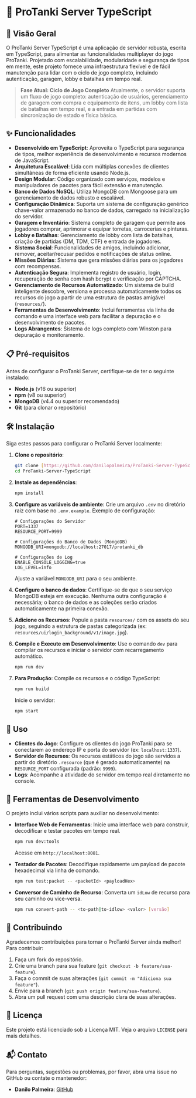# 🚀 ProTanki Server TypeScript

## 🌟 Visão Geral

O ProTanki Server TypeScript é uma aplicação de servidor robusta, escrita em TypeScript, para alimentar as funcionalidades multiplayer do jogo ProTanki. Projetado com escalabilidade, modularidade e segurança de tipos em mente, este projeto fornece uma infraestrutura flexível e de fácil manutenção para lidar com o ciclo de jogo completo, incluindo autenticação, garagem, lobby e batalhas em tempo real.

> **Fase Atual: Ciclo de Jogo Completo**
> Atualmente, o servidor suporta um fluxo de jogo completo: autenticação de usuários, gerenciamento de garagem com compra e equipamento de itens, um lobby com lista de batalhas em tempo real, e a entrada em partidas com sincronização de estado e física básica.

## ✨ Funcionalidades

-   **Desenvolvido em TypeScript**: Aproveita o TypeScript para segurança de tipos, melhor experiência de desenvolvimento e recursos modernos de JavaScript.
-   **Arquitetura Escalável**: Lida com múltiplas conexões de clientes simultâneas de forma eficiente usando Node.js.
-   **Design Modular**: Código organizado com serviços, modelos e manipuladores de pacotes para fácil extensão e manutenção.
-   **Banco de Dados NoSQL**: Utiliza MongoDB com Mongoose para um gerenciamento de dados robusto e escalável.
-   **Configuração Dinâmica**: Suporta um sistema de configuração genérico chave-valor armazenado no banco de dados, carregado na inicialização do servidor.
-   **Garagem e Inventário**: Sistema completo de garagem que permite aos jogadores comprar, aprimorar e equipar torretas, carrocerias e pinturas.
-   **Lobby e Batalhas**: Gerenciamento de lobby com lista de batalhas, criação de partidas (DM, TDM, CTF) e entrada de jogadores.
-   **Sistema Social**: Funcionalidades de amigos, incluindo adicionar, remover, aceitar/recusar pedidos e notificações de status online.
-   **Missões Diárias**: Sistema que gera missões diárias para os jogadores com recompensas.
-   **Autenticação Segura**: Implementa registro de usuário, login, recuperação de senha com hash bcrypt e verificação por CAPTCHA.
-   **Gerenciamento de Recursos Automatizado**: Um sistema de build inteligente descobre, versiona e processa automaticamente todos os recursos do jogo a partir de uma estrutura de pastas amigável (`resources/`).
-   **Ferramentas de Desenvolvimento**: Inclui ferramentas via linha de comando e uma interface web para facilitar a depuração e o desenvolvimento de pacotes.
-   **Logs Abrangentes**: Sistema de logs completo com Winston para depuração e monitoramento.

## 📋 Pré-requisitos

Antes de configurar o ProTanki Server, certifique-se de ter o seguinte instalado:

-   **Node.js** (v16 ou superior)
-   **npm** (v8 ou superior)
-   **MongoDB** (v4.4 ou superior recomendado)
-   **Git** (para clonar o repositório)

## 🛠️ Instalação

Siga estes passos para configurar o ProTanki Server localmente:

1.  **Clone o repositório**:
    ```sh
    git clone [https://github.com/danilopalmeira/ProTanki-Server-TypeScript.git](https://github.com/danilopalmeira/ProTanki-Server-TypeScript.git)
    cd ProTanki-Server-TypeScript
    ```

2.  **Instale as dependências**:
    ```sh
    npm install
    ```

3.  **Configure as variáveis de ambiente**:
    Crie um arquivo `.env` no diretório raiz com base no `.env.example`. Exemplo de configuração:
    ```env
    # Configurações do Servidor
    PORT=1337
    RESOURCE_PORT=9999

    # Configurações do Banco de Dados (MongoDB)
    MONGODB_URI=mongodb://localhost:27017/protanki_db

    # Configurações de Log
    ENABLE_CONSOLE_LOGGING=true
    LOG_LEVEL=info
    ```
    Ajuste a variável `MONGODB_URI` para o seu ambiente.

4.  **Configure o banco de dados**:
    Certifique-se de que o seu serviço MongoDB esteja em execução. Nenhuma outra configuração é necessária; o banco de dados e as coleções serão criados automaticamente na primeira conexão.

5.  **Adicione os Recursos**:
    Popule a pasta `resources/` com os assets do seu jogo, seguindo a estrutura de pastas categorizada (ex: `resources/ui/login_background/v1/image.jpg`).

6.  **Compile e Execute em Desenvolvimento**:
    Use o comando `dev` para compilar os recursos e iniciar o servidor com recarregamento automático.
    ```sh
    npm run dev
    ```

7.  **Para Produção**:
    Compile os recursos e o código TypeScript:
    ```sh
    npm run build
    ```
    Inicie o servidor:
    ```sh
    npm start
    ```

## 🚀 Uso

-   **Clientes do Jogo**: Configure os clientes do jogo ProTanki para se conectarem ao endereço IP e porta do servidor (ex: `localhost:1337`).
-   **Servidor de Recursos**: Os recursos estáticos do jogo são servidos a partir do diretório `.resource` (que é gerado automaticamente) na `RESOURCE_PORT` configurada (padrão: `9999`).
-   **Logs**: Acompanhe a atividade do servidor em tempo real diretamente no console.

## 🧰 Ferramentas de Desenvolvimento

O projeto inclui vários scripts para auxiliar no desenvolvimento:

-   **Interface Web de Ferramentas**: Inicie uma interface web para construir, decodificar e testar pacotes em tempo real.
    ```sh
    npm run dev:tools
    ```
    Acesse em `http://localhost:8081`.

-   **Testador de Pacotes**: Decodifique rapidamente um payload de pacote hexadecimal via linha de comando.
    ```sh
    npm run test:packet -- <packetId> <payloadHex>
    ```

-   **Conversor de Caminho de Recurso**: Converta um `idLow` de recurso para seu caminho ou vice-versa.
    ```sh
    npm run convert-path -- <to-path|to-idlow> <valor> [versão]
    ```

## 🤝 Contribuindo

Agradecemos contribuições para tornar o ProTanki Server ainda melhor! Para contribuir:

1.  Faça um fork do repositório.
2.  Crie uma branch para sua feature (`git checkout -b feature/sua-feature`).
3.  Faça o commit de suas alterações (`git commit -m "Adiciona sua feature"`).
4.  Envie para a branch (`git push origin feature/sua-feature`).
5.  Abra um pull request com uma descrição clara de suas alterações.

## 📜 Licença

Este projeto está licenciado sob a Licença MIT. Veja o arquivo `LICENSE` para mais detalhes.

## 📬 Contato

Para perguntas, sugestões ou problemas, por favor, abra uma issue no GitHub ou contate o mantenedor:

-   **Danilo Palmeira**: [GitHub](https://github.com/danilopalmeira)